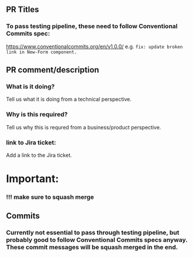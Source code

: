
## PR Titles
### To pass testing pipeline, these need to follow Conventional Commits spec:
https://www.conventionalcommits.org/en/v1.0.0/
e.g.
`fix: update broken link in New-Form component.`


## PR comment/description
### What is it doing?
Tell us what it is doing from a technical perspective.

### Why is this required?
Tell us why this is requred from a business/product perspective.

### link to Jira ticket:
Add a link to the Jira ticket.


# Important:
### !!! make sure to squash merge

## Commits 
### Currently not essential to pass through testing pipeline, but probably good to follow Conventional Commits specs anyway. These commit messages will be squash merged in the end.
